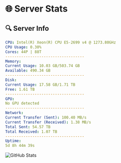 # 🌐 Server Stats
## 🔍 Server Info
```yaml
CPU: Intel(R) Xeon(R) CPU E5-2699 v4 @ 1273.80GHz
CPU Usage: 0.30%
Cores: 44P | 88T
-----------------------------------
Memory:
Current Usage: 10.03 GB/503.74 GB
Available: 490.34 GB
-----------------------------------
Disk:
Current Usage: 17.58 GB/1.71 TB
Free: 1.61 TB
-----------------------------------
GPU:
No GPU detected
-----------------------------------
Network:
Current Transfer (Sent): 100.40 MB/s
Current Transfer (Received): 1.38 MB/s
Total Sent: 54.57 TB
Total Received: 1.07 TB
-----------------------------------
Uptime:
5d 8h 44m 39s
```
![GitHub Stats](https://img.shields.io/badge/Updated-2025-02-13_07:27:57-blue)